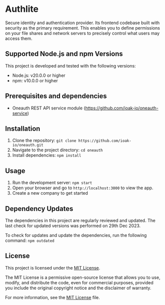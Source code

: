 # Authlite

Secure identity and authentication provider. Its frontend codebase built with security as the primary requirement. This enables you to define permissions on your file shares and network servers to precisely control what users may access them.

## Supported Node.js and npm Versions

This project is developed and tested with the following versions:

- Node.js: v20.0.0 or higher
- npm: v10.0.0 or higher

## Prerequisites and dependencies
- Oneauth REST API service module (https://github.com/ioak-io/oneauth-service)

## Installation

1. Clone the repository: `git clone https://github.com/ioak-io/oneauth.git`
2. Navigate to the project directory: `cd oneauth`
3. Install dependencies: `npm install`

## Usage

1. Run the development server: `npm start`
2. Open your browser and go to `http://localhost:3000` to view the app.
4. Create a new company to get started

## Dependency Updates

The dependencies in this project are regularly reviewed and updated. The last check for updated versions was performed on 29th Dec 2023.

To check for updates and update the dependencies, run the following command: `npm outdated`

## License

This project is licensed under the [MIT License](LICENSE).

The MIT License is a permissive open-source license that allows you to use, modify, and distribute the code, even for commercial purposes, provided you include the original copyright notice and the disclaimer of warranty.

For more information, see the [MIT License](LICENSE) file.
